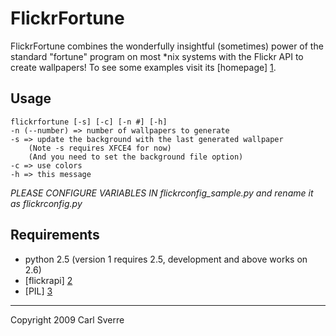 FlickrFortune
=============
FlickrFortune combines the wonderfully insightful (sometimes) power of
the standard "fortune" program on most *nix systems with the Flickr
API to create wallpapers!  To see some examples visit its [homepage] [1].


Usage
-----
    flickrfortune [-s] [-c] [-n #] [-h]
    -n (--number) => number of wallpapers to generate
    -s => update the background with the last generated wallpaper
        (Note -s requires XFCE4 for now)
        (And you need to set the background file option)
    -c => use colors
    -h => this message

*PLEASE CONFIGURE VARIABLES IN flickrconfig_sample.py
and rename it as flickrconfig.py*

Requirements
------------
- python 2.5 (version 1 requires 2.5, development and above works on 2.6)
- [flickrapi] [2]
- [PIL] [3]


******************************************
Copyright 2009 Carl Sverre


[1]: http://thelab.carlsverre.com/2009/03/31/flickrfortune	"FlickrFortune's Homepage"
[2]: http://stuvel.eu/projects/flickrapi
[3]: http://www.pythonware.com/products/pil/
